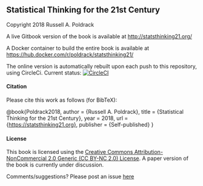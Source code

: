 
## Statistical Thinking for the 21st Century

Copyright 2018 Russell A. Poldrack

A live Gitbook version of the book is available at http://statsthinking21.org/

A Docker container to build the entire book is available at https://hub.docker.com/r/poldrack/statsthinking21/

The online version is automatically rebuilt upon each push to this repository, using CircleCi. Current status: [![CircleCI](https://circleci.com/gh/statsthinking21/statsthinking21-core.svg?style=badge)](https://circleci.com/gh/statsthinking21/statsthinking21-core)

#### Citation

Please cite this work as follows (for BibTeX):

@book{Poldrack2018,
  author = {Russell A. Poldrack},
  title = {Statistical Thinking for the 21st Century},
  year = 2018,
  url = {https://statsthinking21.org},
  publisher = {Self-published}
}

#### License
This book is licensed using the [Creative Commons Attribution-NonCommercial 2.0 Generic (CC BY-NC 2.0) License](https://creativecommons.org/licenses/by-nc/2.0/).  A paper version of the book is currently under discussion.

Comments/suggestions?  Please post an issue [here](https://github.com/poldrack/psych10-book/issues)

